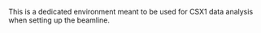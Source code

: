 This is a dedicated environment meant to be used for CSX1 data analysis when setting up the beamline.
